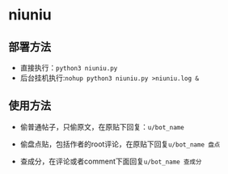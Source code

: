 # niuniu

## 部署方法
- 直接执行：`python3 niuniu.py`
- 后台挂机执行:`nohup python3 niuniu.py >niuniu.log &`
  
## 使用方法
- 偷普通帖子，只偷原文，在原贴下回复：`u/bot_name`

- 偷盘点贴，包括作者的root评论，在原贴下回复`u/bot_name 盘点`

- 查成分，在评论或者comment下面回复`u/bot_name 查成分`
